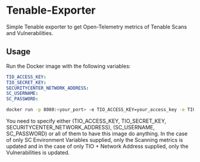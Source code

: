 # Tenable-Exporter
Simple Tenable exporter to get Open-Telemetry metrics of Tenable Scans and Vulnerabilities.

## Usage
Run the Docker image with the following variables:
``` yaml
TIO_ACCESS_KEY: 
TIO_SECRET_KEY: 
SECURITYCENTER_NETWORK_ADDRESS: 
SC_USERNAME: 
SC_PASSWORD: 
```
``` sh
docker run -p 8080:<your_port> -e TIO_ACCESS_KEY=your_access_key -e TIO_SECRET_KEY=your_secret_key -e SECURITYCENTER_NETWORK_ADDRESS=your_sc_address -e SC_USERNAME=your_sc_username -e SC_PASSWORD=your_sc_password tonur/tenable-exporter
```

You need to specify either (TIO_ACCESS_KEY, TIO_SECRET_KEY, SECURITYCENTER_NETWORK_ADDRESS), (SC_USERNAME, SC_PASSWORD) or all of them to have this image do anything. In the case of only SC Environment Variables supplied, only the Scanning metrics is updated and in the case of only TIO + Network Address supplied, only the Vulnerabilities is updated.